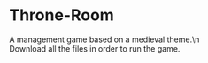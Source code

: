 # Throne-Room
A management game based on a medieval theme.\n\
Download all the files in order to run the game.
